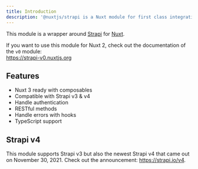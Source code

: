 ```yaml
---
title: Introduction
description: '@nuxtjs/strapi is a Nuxt module for first class integration with Strapi.'
---
```


This module is a wrapper around [Strapi](https://strapi.io/) for [Nuxt](https://v3.nuxtjs.org).

<alert type="info">

If you want to use this module for Nuxt 2, check out the documentation of the `v0` module:
<br>
https://strapi-v0.nuxtjs.org

</alert>

## Features

<list>

- Nuxt 3 ready with composables
- Compatible with Strapi v3 & v4
- Handle authentication
- RESTful methods
- Handle errors with hooks
- TypeScript support

</list>

## Strapi v4

This module supports Strapi v3 but also the newest Strapi v4 that came out on November 30, 2021. Check out the announcement: https://strapi.io/v4.
